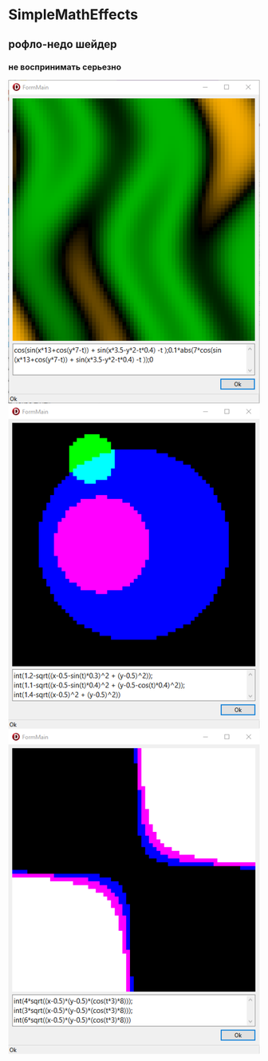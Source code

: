 # SimpleMathEffects
## рофло-недо шейдер 
### не воспринимать серьезно

![s1](s1.png)
![s2](s2.png)
![s2](s3.png)
